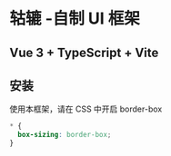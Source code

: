# 轱辘 -自制 UI 框架

## Vue 3 + TypeScript + Vite

## 安装

使用本框架，请在 CSS 中开启 border-box

```css
* {
  box-sizing: border-box;
}
```

